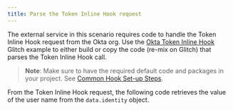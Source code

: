 ```yaml
---
title: Parse the Token Inline Hook request
---
```


The external service in this scenario requires code to handle the Token Inline Hook request from the Okta org. Use the [Okta Token Inline Hook](https://glitch.com/edit/#!/okta-inlinehook-tokenhook) Glitch example to either build or copy the code (re-mix on Glitch) that parses the Token Inline Hook call.

> **Note**: Make sure to have the required default code and packages in your project. See [Common Hook Set-up Steps](/docs/guides/common-hook-set-up-steps/nodejs/overview/).

From the Token Inline Hook request, the following code retrieves the value of the user name from the `data.identity` object.

<StackSelector snippet="request"/>

<NextSectionLink/>